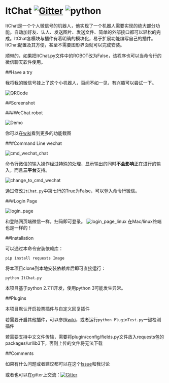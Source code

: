 # ItChat [![Gitter](https://badges.gitter.im/littlecodersh/ItChat.svg)](https://gitter.im/littlecodersh/ItChat?utm_source=badge&utm_medium=badge&utm_campaign=pr-badge) ![python](https://img.shields.io/badge/python-2.7-ff69b4.svg)

ItChat是一个个人微信号的机器人，他实现了一个机器人需要实现的绝大部分功能。自动加好友、认人、发送图片、发送文件、简单的外部接口都可以轻松的完成。ItChat各模块与插件有着明确的模块化，易于扩展功能编写自己的插件。ItChat配置及其方便，甚至不需要图形界面就可以完成安装。

顺带的，如果把ItChat.py文件中的ROBOT改为False，该程序也可以当命令行的微信聊天软件使用。

##Have a try

我将我的微信号挂上了这个小机器人，百闻不如一见，有兴趣可以尝试一下。

![QRCode](http://7xrip4.com1.z0.glb.clouddn.com/ItChat%2FQRCode2.jpg?imageView/2/w/400/)

##Screenshot

###WeChat robot

![Demo](http://7xrip4.com1.z0.glb.clouddn.com/ItChat%2FDemo2.png?imageView/2/w/300/)

你可以在[wiki](https://github.com/littlecodersh/ItChat/wiki/Screenshots)看到更多的功能截图

###Command Line wechat

![cmd_wechat_chat](http://7xrip4.com1.z0.glb.clouddn.com/ItChat%2FScreenshots%2F%E5%91%BD%E4%BB%A4%E8%A1%8C%E8%81%8A%E5%A4%A9%E7%AA%97%E5%8F%A3.jpg)

命令行微信的输入操作经过特殊的处理，显示输出的同时**不会影响**正在进行的输入，而且**三平台**支持。

![change_to_cmd_wechat](http://7xrip4.com1.z0.glb.clouddn.com/ItChat%2FScreenshots%2F%E5%88%87%E6%8D%A2%E5%88%B0%E5%91%BD%E4%BB%A4%E8%A1%8C%E5%BE%AE%E4%BF%A1.jpg)

通过修改`ItChat.py`中第七行的True为False，可以登入命令行微信。

###Login Page

![login_page](http://7xrip4.com1.z0.glb.clouddn.com/ItChat%2FScreenshots%2F%E7%99%BB%E5%BD%95%E7%95%8C%E9%9D%A2%E6%88%AA%E5%9B%BE.jpg?imageView/2/w/300/)

和登陆网页端微信一样，扫码即可登录。
![login_page_linux](http://ww1.sinaimg.cn/mw690/76731d17gw1f77hqowonbj2154130jzs.jpg)
在Mac/linux终端也是一样的！

##Installation

可以通过本命令安装依赖库：

`pip install requests Image`

将本项目clone到本地安装依赖库后即可直接运行：

`python ItChat.py`

本项目基于python 2.7.11开发，使用python 3可能发生异常。

##Plugins

本项目默认开启投票插件与自定义回复插件

若需要开启其他插件，可以参照[wiki](https://github.com/littlecodersh/ItChat/wiki/Plugin)，或者运行`python PluginTest.py`一键检测插件

若需要支持中文文件传输，需要将plugin/config/fields.py文件放入requests包的packages/urllib3下，否则上传的文件将无法下载

##Comments

如果有什么问题或者建议都可以在这个[Issue](https://github.com/littlecodersh/ItChat/issues/1)和我讨论

或者也可以在gitter上交流：[![Gitter](https://badges.gitter.im/littlecodersh/ItChat.svg)](https://gitter.im/littlecodersh/ItChat?utm_source=badge&utm_medium=badge&utm_campaign=pr-badge)
